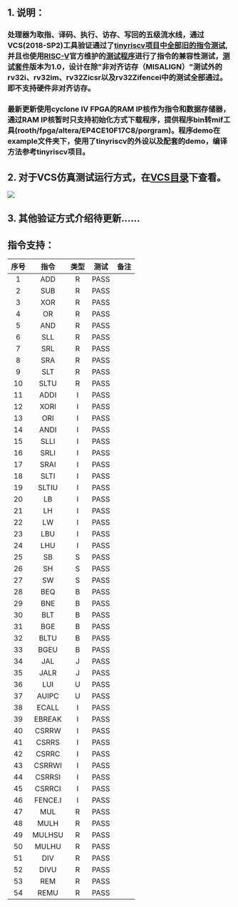 ## 1. 说明：

### 处理器为取指、译码、执行、访存、写回的五级流水线，通过VCS(2018-SP2)工具验证通过了[tinyriscv项目中全部旧的指令测试][tinyriscv],并且也使用[RISC-V][riscv]官方维护的[测试程序][riscv-arch-test]进行了指令的兼容性测试，[测试套件][suite]版本为1.0，设计在除"非对齐访存（MISALIGN）"测试外的rv32i、rv32im、rv32Zicsr以及rv32Zifencei中的测试全部通过。即不支持硬件非对齐访存。

### 最新更新使用cyclone IV FPGA的RAM IP核作为指令和数据存储器，通过RAM IP核暂时只支持初始化方式下载程序，提供程序bin转mif工具(rooth/fpga/altera/EP4CE10F17C8/porgram)。程序demo在example文件夹下，使用了tinyriscv的外设以及配套的demo，编译方法参考tinyriscv项目。

## 2. 对于VCS仿真测试运行方式，在[VCS目录](https://gitee.com/havocsite/rooth/tree/master/VCS#如何运行)下查看。

![](https://gitee.com/havocsite/rooth/raw/master/images/1677426750198.jpg)

## 3. 其他验证方式介绍待更新......

## 指令支持：

| 序号 |  指令   | 类型 | 测试 | 备注 |
| :--: | :-----: | :--: | :--: | :--: |
|  1   |   ADD   |  R   | PASS |      |
|  2   |   SUB   |  R   | PASS |      |
|  3   |   XOR   |  R   | PASS |      |
|  4   |   OR    |  R   | PASS |      |
|  5   |   AND   |  R   | PASS |      |
|  6   |   SLL   |  R   | PASS |      |
|  7   |   SRL   |  R   | PASS |      |
|  8   |   SRA   |  R   | PASS |      |
|  9   |   SLT   |  R   | PASS |      |
|  10  |  SLTU   |  R   | PASS |      |
|  11  |  ADDI   |  I   | PASS |      |
|  12  |  XORI   |  I   | PASS |      |
|  13  |   ORI   |  I   | PASS |      |
|  14  |  ANDI   |  I   | PASS |      |
|  15  |  SLLI   |  I   | PASS |      |
|  16  |  SRLI   |  I   | PASS |      |
|  17  |  SRAI   |  I   | PASS |      |
|  18  |  SLTI   |  I   | PASS |      |
|  19  |  SLTIU  |  I   | PASS |      |
|  20  |   LB    |  I   | PASS |      |
|  21  |   LH    |  I   | PASS |      |
|  22  |   LW    |  I   | PASS |      |
|  23  |   LBU   |  I   | PASS |      |
|  24  |   LHU   |  I   | PASS |      |
|  25  |   SB    |  S   | PASS |      |
|  26  |   SH    |  S   | PASS |      |
|  27  |   SW    |  S   | PASS |      |
|  28  |   BEQ   |  B   | PASS |      |
|  29  |   BNE   |  B   | PASS |      |
|  30  |   BLT   |  B   | PASS |      |
|  31  |   BGE   |  B   | PASS |      |
|  32  |  BLTU   |  B   | PASS |      |
|  33  |  BGEU   |  B   | PASS |      |
|  34  |   JAL   |  J   | PASS |      |
|  35  |  JALR   |  J   | PASS |      |
|  36  |   LUI   |  U   | PASS |      |
|  37  |  AUIPC  |  U   | PASS |      |
|  38  |  ECALL  |  I   | PASS |      |
|  39  | EBREAK  |  I   | PASS |      |
|  40  |  CSRRW  |  I   | PASS |      |
|  41  |  CSRRS  |  I   | PASS |      |
|  42  |  CSRRC  |  I   | PASS |      |
|  43  | CSRRWI  |  I   | PASS |      |
|  44  | CSRRSI  |  I   | PASS |      |
|  45  | CSRRCI  |  I   | PASS |      |
|  46  | FENCE.I |  I   | PASS |      |
|  47  |   MUL   |  R   | PASS |      |
|  48  |  MULH   |  R   | PASS |      |
|  49  | MULHSU  |  R   | PASS |      |
|  50  |  MULHU  |  R   | PASS |      |
|  51  |   DIV   |  R   | PASS |      |
|  52  |  DIVU   |  R   | PASS |      |
|  53  |   REM   |  R   | PASS |      |
|  54  |  REMU   |  R   | PASS |      |



[tinyriscv]:https://gitee.com/liangkangnan/tinyriscv?_from=gitee_search#431-%E8%BF%90%E8%A1%8C%E6%97%A7%E7%9A%84%E6%8C%87%E4%BB%A4%E6%B5%8B%E8%AF%95%E7%A8%8B%E5%BA%8F "tinyriscv"
[riscv]: https://riscv.org/china/	"RISC-V"
[riscv-arch-test]: https://github.com/riscv-non-isa/riscv-arch-test	"riscv-arch-test"
[suite]: https://github.com/riscv-non-isa/riscv-arch-test/tags?after=2.0	"suite"

